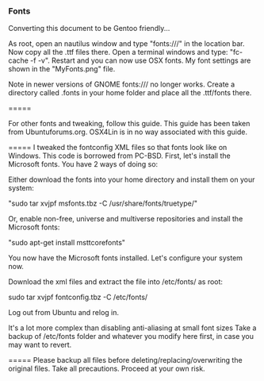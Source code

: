### Fonts

Converting this document to be Gentoo friendly...

As root, open an nautilus window and type "fonts:///" in the location bar. Now copy all the .ttf files there. Open a terminal windows and type: "fc-cache -f -v". Restart and you can now use OSX fonts. My font settings are shown in the "MyFonts.png" file.

Note in newer versions of GNOME fonts:/// no longer works. Create a directory called .fonts in your home folder and place all the .ttf/fonts there.

=====

For other fonts and tweaking, follow this guide. This guide has been taken from Ubuntuforums.org. OSX4Lin is in no way associated with this guide.

=====
I tweaked the fontconfig XML files so that fonts look like on Windows. This code is borrowed from PC-BSD. First, let's install the Microsoft fonts. You have 2 ways of doing so:

Either download the fonts into your home directory and install them on your system:

"sudo tar xvjpf msfonts.tbz -C /usr/share/fonts/truetype/"

Or, enable non-free, universe and multiverse repositories and install the Microsoft fonts:

"sudo apt-get install msttcorefonts"

You now have the Microsoft fonts installed. Let's configure your system now.

Download the xml files and extract the file into /etc/fonts/ as root:

sudo tar xvjpf fontconfig.tbz -C /etc/fonts/

Log out from Ubuntu and relog in.

It's a lot more complex than disabling anti-aliasing at small font sizes
Take a backup of /etc/fonts folder and whatever you modify here first, in case you may want to revert.

=====
Please backup all files before deleting/replacing/overwriting the original files. Take all precautions. Proceed at your own risk.